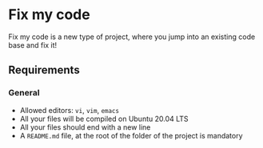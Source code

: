 # Fix my code
Fix my code is a new type of project, where you jump into an existing code base and fix it!

## Requirements
### General
- Allowed editors: `vi`, `vim`, `emacs`
- All your files will be compiled on Ubuntu 20.04 LTS
- All your files should end with a new line
- A `README.md` file, at the root of the folder of the project is mandatory